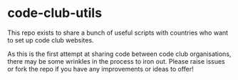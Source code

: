 # code-club-utils
This repo exists to share a bunch of useful scripts with countries who want to set up code club websites.

As this is the first attempt at sharing code between code club organisations, there may be some wrinkles in the process to iron out. Please raise issues or fork the repo if you have any improvements or ideas to offer!
